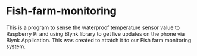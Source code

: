 # Fish-farm-monitoring

This is a program to sense the waterproof temperature sensor value to Raspberry Pi and using Blynk library to get live updates on the phone via Blynk Application. This was created to attatch it to our Fish farm monitoring system.
